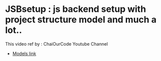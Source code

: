 # JSBsetup : js backend setup with project structure model and much a lot..

This video ref by : ChaiOurCode Youtube Channel

- [Models link](https://app.eraser.io/workspace/YtPqZ1VogxGy1jzIDkzj?origin=share)
